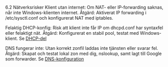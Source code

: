 6.2 Nätverksrisker
Klient utan internet: Om NAT- eller IP-forwarding saknas, når inte Windows-klienten internet.
 Åtgärd: Aktiverat IP forwarding i /etc/sysctl.conf och konfigurerat NAT med iptables.


Felaktig DHCP-konfig: Risk att klient inte får IP om dhcpd.conf har syntaxfel eller felaktigt nät.
 Åtgärd: Konfigurerat en stabil pool, testat med Windows-klient.
Se [DHCP-del](./dhcp.md)

DNS fungerar inte: Utan korrekt zonfil laddas inte tjänsten eller svarar fel.
 Åtgärd: Skapat och testat lokal zon med dig, nslookup, samt lagt till Google som forwarder.
Se [DNS-konfiguration](./dns.md)